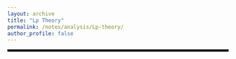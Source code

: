 ```yaml
---
layout: archive
title: "Lp Theory"
permalink: /notes/analysis/Lp-theory/
author_profile: false
--- 
```

<hr style="border: 2px solid black;">
